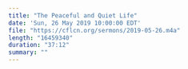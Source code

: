 ```yaml
---
title: "The Peaceful and Quiet Life"
date: 'Sun, 26 May 2019 10:00:00 EDT'
file: "https://cflcn.org/sermons/2019-05-26.m4a"
length: "16459340"
duration: "37:12"
summary: ""
---
```


